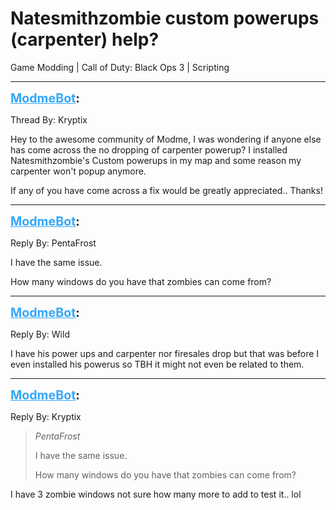 # Natesmithzombie custom powerups (carpenter) help?
Game Modding | Call of Duty: Black Ops 3 | Scripting

---
<strong style="font-size: 1.4em;"><span style="text-decoration: underline;text-decoration-color: #34a7f9;"><span style="color:#34a7f9;">ModmeBot</span></span>:</strong>

<p>Thread By: Kryptix<br /><p style="text-align:left;">Hey to the awesome community of Modme, I was wondering if anyone else has come across the no dropping of carpenter powerup? I installed Natesmithzombie&#39;s Custom powerups in my map and some reason my carpenter won&#39;t popup anymore.</p><p style="text-align:left;">If any of you have come across a fix would be greatly appreciated.. Thanks! </p></p>

---
<strong style="font-size: 1.4em;"><span style="text-decoration: underline;text-decoration-color: #34a7f9;"><span style="color:#34a7f9;">ModmeBot</span></span>:</strong>

<p>Reply By: PentaFrost<br /><p style="text-align:left;">I have the same issue.</p><p style="text-align:left;"></p><p style="text-align:left;"></p><p style="text-align:left;">How many windows do you have that zombies can come from?</p></p>

---
<strong style="font-size: 1.4em;"><span style="text-decoration: underline;text-decoration-color: #34a7f9;"><span style="color:#34a7f9;">ModmeBot</span></span>:</strong>

<p>Reply By: Wild<br /><p style="text-align:left;">I have his power ups and carpenter nor firesales drop but that was before I even installed his powerus so TBH it might not even be related to them.</p></p>

---
<strong style="font-size: 1.4em;"><span style="text-decoration: underline;text-decoration-color: #34a7f9;"><span style="color:#34a7f9;">ModmeBot</span></span>:</strong>

<p>Reply By: Kryptix<br /><blockquote><em>PentaFrost</em><p style="text-align:left;">I have the same issue.</p><p style="text-align:left;"></p><p style="text-align:left;"></p><p style="text-align:left;">How many windows do you have that zombies can come from?</p></blockquote><p style="text-align:left;"></p><p style="text-align:left;">I have 3 zombie windows not sure how many more to add to test it.. lol</p></p>
